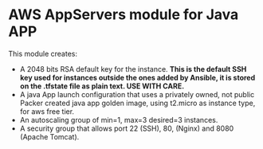 # AWS AppServers module for Java APP

This module creates:

* A 2048 bits RSA default key for the instance. **This is the default SSH key used for instances outside the ones added by Ansible, it is stored on the .tfstate file as plain text. USE WITH CARE.**
* A java App launch configuration that uses a privately owned, not public Packer created java app golden image, using t2.micro as instance type, for aws free tier.
* An autoscaling group of min=1, max=3 desired=3 instances.
* A security group that allows port 22 (SSH), 80, (Nginx) and 8080 (Apache Tomcat).
